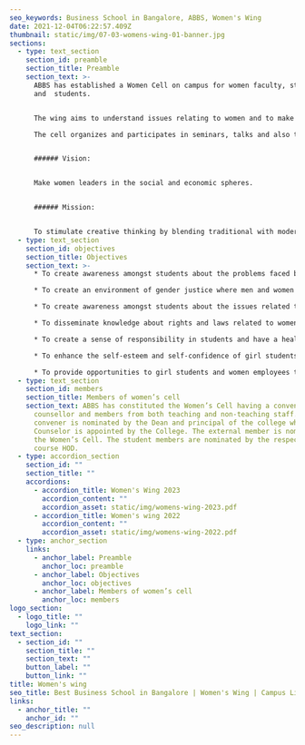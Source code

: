 ```yaml
---
seo_keywords: Business School in Bangalore, ABBS, Women's Wing
date: 2021-12-04T06:22:57.409Z
thumbnail: static/img/07-03-womens-wing-01-banner.jpg
sections:
  - type: text_section
    section_id: preamble
    section_title: Preamble
    section_text: >-
      ABBS has established a Women Cell on campus for women faculty, staff
      and  students. 


      The wing aims to understand issues relating to women and to make the campus a safe place for them by creating awareness of their rights and duties. 

      The cell organizes and participates in seminars, talks and also takes up women’s issues and problems. It also provides a platform for women to share their experiences and to suggest ways to improve and empower themselves.


      ###### Vision:


      Make women leaders in the social and economic spheres. 


      ###### Mission:


      To stimulate creative thinking by blending traditional with modern values.
  - type: text_section
    section_id: objectives
    section_title: Objectives
    section_text: >-
      * To create awareness amongst students about the problems faced by women 

      * To create an environment of gender justice where men and women work together

      * To create awareness amongst students about the issues related to women and young girls

      * To disseminate knowledge about rights and laws related to women.

      * To create a sense of responsibility in students and have a healthy study and work culture in ABBS

      * To enhance the self-esteem and self-confidence of girl students, women faculty and staff of ABBS

      * To provide opportunities to girl students and women employees to participate in and interact at conferences etc, related to gender issues.
  - type: text_section
    section_id: members
    section_title: Members of women’s cell
    section_text: ABBS has constituted the Women’s Cell having a convener,
      counsellor and members from both teaching and non-teaching staff. The
      convener is nominated by the Dean and principal of the college while the
      Counselor is appointed by the College. The external member is nominated by
      the Women’s Cell. The student members are nominated by the respective
      course HOD.
  - type: accordion_section
    section_id: ""
    section_title: ""
    accordions:
      - accordion_title: Women's Wing 2023
        accordion_content: ""
        accordion_asset: static/img/womens-wing-2023.pdf
      - accordion_title: Women's wing 2022
        accordion_content: ""
        accordion_asset: static/img/womens-wing-2022.pdf
  - type: anchor_section
    links:
      - anchor_label: Preamble
        anchor_loc: preamble
      - anchor_label: Objectives
        anchor_loc: objectives
      - anchor_label: Members of women’s cell
        anchor_loc: members
logo_section:
  - logo_title: ""
    logo_link: ""
text_section:
  - section_id: ""
    section_title: ""
    section_text: ""
    button_label: ""
    button_link: ""
title: Women's wing
seo_title: Best Business School in Bangalore | Women's Wing | Campus Life
links:
  - anchor_title: ""
    anchor_id: ""
seo_description: null
---
```

